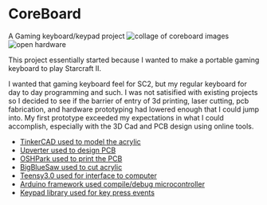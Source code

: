 CoreBoard
=========

A Gaming keyboard/keypad project
![collage of coreboard images][collage]
![open hardware][openhardware]

This project essentially started because I wanted to make a portable gaming keyboard to play Starcraft II.

I wanted that gaming keyboard feel for SC2, but my regular keyboard for day to day programming and such. I was not satisified with existing projects so I decided to see if the barrier of entry of 3d printing, laser cutting, pcb fabrication, and hardware prototyping had lowered enough that I could jump into.  My first prototype exceeded my expectations in what I could accomplish, especially with the 3D Cad and PCB design using online tools.

* [TinkerCAD used to model the acrylic][tinkercad]
* [Upverter used to design PCB][upverter]
* [OSHPark used to print the PCB][oshpark]
* [BigBlueSaw used to cut acrylic][bigbluesaw]
* [Teensy3.0 used for interface to computer][teensy]
* [Arduino framework used compile/debug microcontroller][arduino]
* [Keypad library used for key press events][keypad]

[collage]: http://i.imgur.com/ovtU4dE.jpg
[openhardware]: https://raw.github.com/rascalmicro/oshw-logo/gh-pages/logos/oshw-logo-100-px.png

[tinkercad]: https://tinkercad.com/things/eN1HPpSprJ1-coreboard-prototype
[upverter]: http://upverter.com/gltovar/7338ac8b46c9eed0/Coreboard-5-Key-Columns/
[oshpark]: http://oshpark.com/
[teensy]: http://www.pjrc.com/teensy/
[arduino]: http://arduino.cc/
[bigbluesaw]: http://www.bigbluesaw.com/
[keypad]: http://playground.arduino.cc/code/Keypad